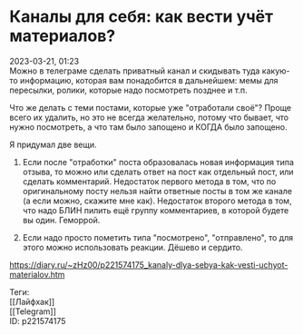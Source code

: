 Каналы для себя: как вести учёт материалов?
============================================

   
 2023-03-21, 01:23   
   Можно в телеграме сделать приватный канал и скидывать туда какую-то информацию, которая вам понадобится в дальнейшем: мемы для пересылки, ролики, которые надо посмотреть позднее и т.п.   
   
 Что же делать с теми постами, которые уже "отработали своё"? Проще всего их удалить, но это не всегда желательно, потому что бывает, что нужно посмотреть, а что там было запощено и КОГДА было запощено.   
   
 Я придумал две вещи.   
   
 1. Если после "отработки" поста образовалась новая информация типа отзыва, то можно или сделать ответ на пост как отдельный пост, или сделать комментарий. Недостаток первого метода в том, что по оригинальному посту нельзя найти ответные посты в том же канале (а если можно, скажите мне как). Недостаток второго метода в том, что надо БЛИН пилить ещё группу комментариев, в которой будете вы один. Геморрой.   
   
 2. Если надо просто пометить типа "посмотрено", "отправлено", то для этого можно использовать реакции. Дёшево и сердито.   
     
 <https://diary.ru/~zHz00/p221574175_kanaly-dlya-sebya-kak-vesti-uchyot-materialov.htm>   
   
 Теги:   
 [[Лайфхак]]   
 [[Telegram]]   
 ID: p221574175
